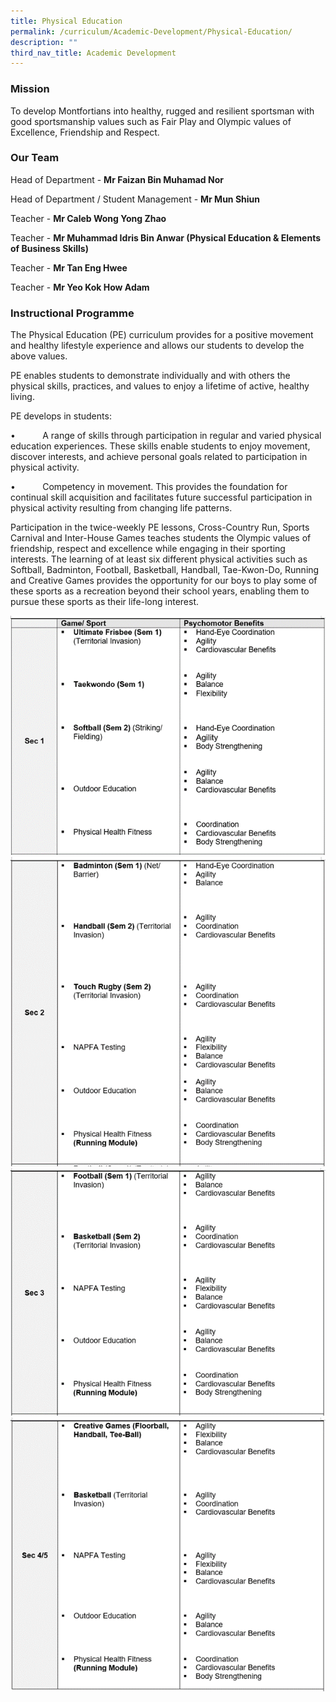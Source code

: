 ```yaml
---
title: Physical Education
permalink: /curriculum/Academic-Development/Physical-Education/
description: ""
third_nav_title: Academic Development
---
```

### Mission
  
To develop Montfortians into healthy, rugged and resilient sportsman with good sportsmanship values such as Fair Play and Olympic values of Excellence, Friendship and Respect.  

### Our Team

Head of Department - **Mr Faizan Bin Muhamad Nor** 

Head of Department / Student Management - **Mr Mun Shiun**    

Teacher - **Mr Caleb Wong Yong Zhao**  

Teacher - **Mr Muhammad Idris Bin Anwar (Physical Education & Elements of Business Skills)**

Teacher - **Mr Tan Eng Hwee**    

Teacher - **Mr Yeo Kok How Adam** 


### Instructional Programme
The Physical Education (PE) curriculum provides for a positive movement and healthy lifestyle experience and allows our students to develop the above values.

PE enables students to demonstrate individually and with others the physical skills, practices, and values to enjoy a lifetime of active, healthy living.

PE develops in students:

•           A range of skills through participation in regular and varied physical education experiences. These skills enable students to enjoy movement, discover interests, and achieve personal goals related to participation in physical activity.

•           Competency in movement. This provides the foundation for continual skill acquisition and facilitates future successful participation in physical activity resulting from changing life patterns.

Participation in the twice-weekly PE lessons, Cross-Country Run, Sports Carnival and Inter-House Games teaches students the Olympic values of friendship, respect and excellence while engaging in their sporting interests. The learning of at least six different physical activities such as Softball, Badminton, Football, Basketball, Handball, Tae-Kwon-Do, Running and Creative Games provides the opportunity for our boys to play some of these sports as a recreation beyond their school years, enabling them to pursue these sports as their life-long interest.

![](/images/pe%20sec%201.png)![](/images/pe%20sec%202.png)![](/images/pe%20sec%203.png)![](/images/pe%20sec%204.png)